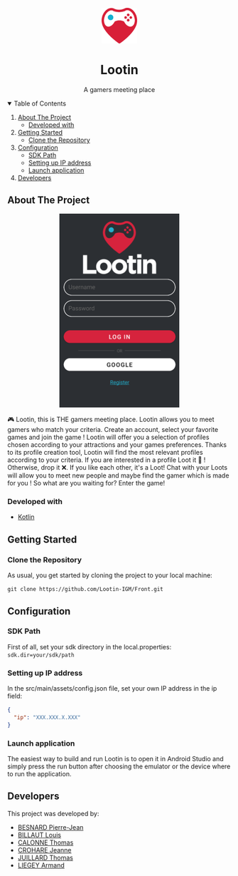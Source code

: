 <p align="center">
    <img src="./app/src/main/res/mipmap-hdpi/lootin_logo.png" alt="Logo" width="80" height="80">
    <h1 align="center">Lootin</h1>
    <p align="center">A gamers meeting place</p>
</p>

<details open="open">
  <summary>Table of Contents</summary>
  <ol>
    <li>
      <a href="#about-the-project">About The Project</a>
      <ul>
        <li><a href="#built-with">Developed with</a></li>
      </ul>
    </li>
    <li>
      <a href="#getting-started">Getting Started</a>
      <ul>
        <li><a href="#prerequisites">Clone the Repository</a></li>
      </ul>
    </li>
    <li>
      <a href="#Configuration">Configuration</a>
      <ul>
        <li><a href="#sdk-path">SDK Path</a></li>
        <li><a href="#setting-up-ip-address">Setting up IP address</a></li>
        <li><a href="#launch-application">Launch application</a></li>
      </ul>
    </li>
    <li>
      <a href="#developers">Developers</a>
    </li>
  </ol>
</details>

## About The Project
<p align="center">
    <img src="./fastlane/metadata/android/en-US/images/connection_page.png" alt="Screen" width="270">
</p>
🎮 Lootin, this is THE gamers meeting place.
Lootin allows you to meet gamers who match your criteria. Create an account, select your favorite games and join the game !
Lootin will offer you a selection of profiles chosen according to your attractions and your games preferences.
Thanks to its profile creation tool, Lootin will find the most relevant profiles according to your criteria.
If you are interested in a profile Loot it 💖 ! Otherwise, drop it ❌.
If you like each other, it's a Loot!
Chat with your Loots will allow you to meet new people and maybe find the gamer which is made for you !
So what are you waiting for? Enter the game!


### Developed with
* [Kotlin](https://kotlinlang.org/)

## Getting Started
### Clone the Repository
As usual, you get started by cloning the project to your local machine:
```
git clone https://github.com/Lootin-IGM/Front.git
```

## Configuration
### SDK Path
First of all, set your sdk directory in the local.properties: ```sdk.dir=your/sdk/path```

### Setting up IP address
In the src/main/assets/config.json file, set your own IP address in the ip field:
```JSON
{
  "ip": "XXX.XXX.X.XXX"
}
```

### Launch application
The easiest way to build and run Lootin is to open it in Android Studio and simply press the run button after choosing the emulator or the device where to run the application.

## Developers
This project was developed by:
* [BESNARD Pierre-Jean](https://github.com/PJbesnard)
* [BILLAUT Louis](https://github.com/LouisBillaut)
* [CALONNE Thomas](https://github.com/calonnet)
* [CROHARE Jeanne](https://github.com/jcrohare)
* [JUILLARD Thomas](https://github.com/JUILLARD-Thomas)
* [LIEGEY Armand](https://github.com/afkeu)